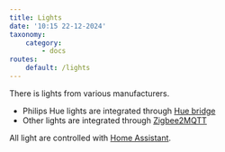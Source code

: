 ```yaml
---
title: Lights
date: '10:15 22-12-2024'
taxonomy:
    category:
        - docs
routes:
    default: /lights
---
```


There is lights from various manufacturers.

* Philips Hue lights are integrated through [Hue bridge](/hue-bridge)
* Other lights are integrated through [Zigbee2MQTT](/zigbee2mqtt)

All light are controlled with [Home Assistant](/home-assistant).